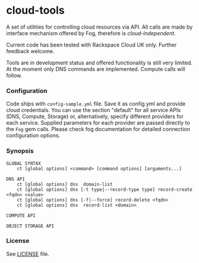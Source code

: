 cloud-tools
===========

A set of utilities for controlling cloud resources via API. All calls are made
by interface mechanism offered by Fog, therefore is *cloud-independent*.

Current code has been tested with Rackspace Cloud UK only. Further feedback welcome.

Tools are in development status and offered functionality is still very limited. At the moment
only DNS commands are implemented. Compute calls will follow.

### Configuration
Code ships with `config-sample.yml` file. Save it as config.yml and provide cloud credentials.
You can use the section "default" for all service APIs (DNS, Compute, Storage) or, alternatively,
specify different providers for each service. Supplied parameters for each provider are passed
directly to the `Fog` gem calls. Please check fog documentation for detailed connection configuration
options.

### Synopsis
```
GLOBAL SYNTAX
    ct [global options] <command> [command options] [arguments...]

DNS API
    ct [global options] dns  domain-list
    ct [global options] dns [-t type|--record-type type] record-create <fqdn> <value>
    ct [global options] dns [-f|--force] record-delete <fqdn>
    ct [global options] dns  record-list <domain>

COMPUTE API

OBJECT STORAGE API

```    

### License
See [LICENSE](../master/LICENSE) file.
